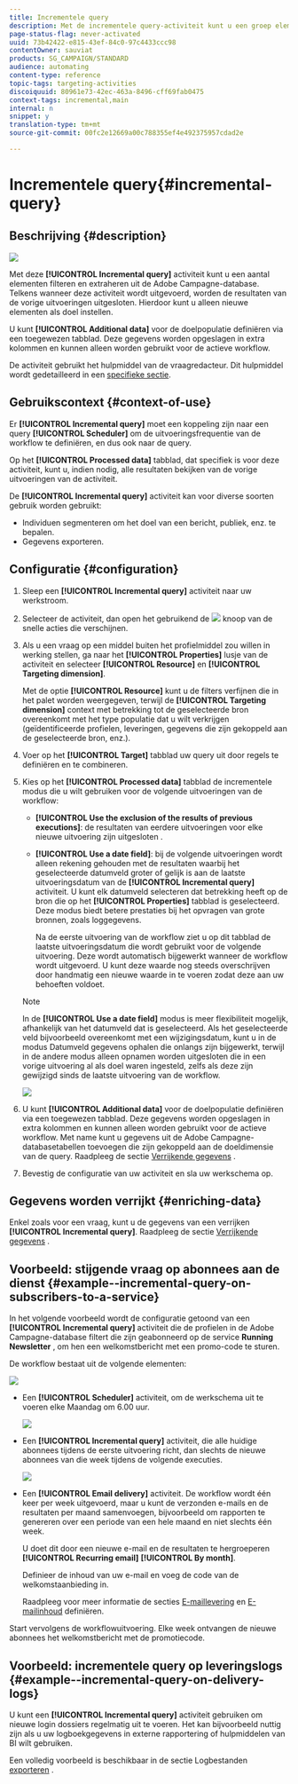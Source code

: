 ```yaml
---
title: Incrementele query
description: Met de incrementele query-activiteit kunt u een groep elementen filteren en extraheren uit de Adobe Campagne-database.
page-status-flag: never-activated
uuid: 73b42422-e815-43ef-84c0-97c4433ccc98
contentOwner: sauviat
products: SG_CAMPAIGN/STANDARD
audience: automating
content-type: reference
topic-tags: targeting-activities
discoiquuid: 80961e73-42ec-463a-8496-cff69fab0475
context-tags: incremental,main
internal: n
snippet: y
translation-type: tm+mt
source-git-commit: 00fc2e12669a00c788355ef4e492375957cdad2e

---
```



# Incrementele query{#incremental-query}

## Beschrijving {#description}

![](assets/incremental.png)

Met deze **[!UICONTROL Incremental query]** activiteit kunt u een aantal elementen filteren en extraheren uit de Adobe Campagne-database. Telkens wanneer deze activiteit wordt uitgevoerd, worden de resultaten van de vorige uitvoeringen uitgesloten. Hierdoor kunt u alleen nieuwe elementen als doel instellen.

U kunt **[!UICONTROL Additional data]** voor de doelpopulatie definiëren via een toegewezen tabblad. Deze gegevens worden opgeslagen in extra kolommen en kunnen alleen worden gebruikt voor de actieve workflow.

De activiteit gebruikt het hulpmiddel van de vraagredacteur. Dit hulpmiddel wordt gedetailleerd in een [specifieke sectie](../../automating/using/editing-queries.md#about-query-editor).

## Gebruikscontext {#context-of-use}

Er **[!UICONTROL Incremental query]** moet een koppeling zijn naar een query **[!UICONTROL Scheduler]** om de uitvoeringsfrequentie van de workflow te definiëren, en dus ook naar de query.

Op het **[!UICONTROL Processed data]** tabblad, dat specifiek is voor deze activiteit, kunt u, indien nodig, alle resultaten bekijken van de vorige uitvoeringen van de activiteit.

De **[!UICONTROL Incremental query]** activiteit kan voor diverse soorten gebruik worden gebruikt:

* Individuen segmenteren om het doel van een bericht, publiek, enz. te bepalen.
* Gegevens exporteren.

## Configuratie {#configuration}

1. Sleep een **[!UICONTROL Incremental query]** activiteit naar uw werkstroom.
1. Selecteer de activiteit, dan open het gebruikend de ![](assets/edit_darkgrey-24px.png) knoop van de snelle acties die verschijnen.
1. Als u een vraag op een middel buiten het profielmiddel zou willen in werking stellen, ga naar het **[!UICONTROL Properties]** lusje van de activiteit en selecteer **[!UICONTROL Resource]** en **[!UICONTROL Targeting dimension]**.

   Met de optie **[!UICONTROL Resource]** kunt u de filters verfijnen die in het palet worden weergegeven, terwijl de **[!UICONTROL Targeting dimension]** context met betrekking tot de geselecteerde bron overeenkomt met het type populatie dat u wilt verkrijgen (geïdentificeerde profielen, leveringen, gegevens die zijn gekoppeld aan de geselecteerde bron, enz.).

1. Voer op het **[!UICONTROL Target]** tabblad uw query uit door regels te definiëren en te combineren.
1. Kies op het **[!UICONTROL Processed data]** tabblad de incrementele modus die u wilt gebruiken voor de volgende uitvoeringen van de workflow:

   * **[!UICONTROL Use the exclusion of the results of previous executions]**: de resultaten van eerdere uitvoeringen voor elke nieuwe uitvoering zijn uitgesloten .
   * **[!UICONTROL Use a date field]**: bij de volgende uitvoeringen wordt alleen rekening gehouden met de resultaten waarbij het geselecteerde datumveld groter of gelijk is aan de laatste uitvoeringsdatum van de **[!UICONTROL Incremental query]** activiteit. U kunt elk datumveld selecteren dat betrekking heeft op de bron die op het **[!UICONTROL Properties]** tabblad is geselecteerd. Deze modus biedt betere prestaties bij het opvragen van grote bronnen, zoals loggegevens.

      Na de eerste uitvoering van de workflow ziet u op dit tabblad de laatste uitvoeringsdatum die wordt gebruikt voor de volgende uitvoering. Deze wordt automatisch bijgewerkt wanneer de workflow wordt uitgevoerd. U kunt deze waarde nog steeds overschrijven door handmatig een nieuwe waarde in te voeren zodat deze aan uw behoeften voldoet.
   >[!NOTE]
   >
   >In de **[!UICONTROL Use a date field]** modus is meer flexibiliteit mogelijk, afhankelijk van het datumveld dat is geselecteerd. Als het geselecteerde veld bijvoorbeeld overeenkomt met een wijzigingsdatum, kunt u in de modus Datumveld gegevens ophalen die onlangs zijn bijgewerkt, terwijl in de andere modus alleen opnamen worden uitgesloten die in een vorige uitvoering al als doel waren ingesteld, zelfs als deze zijn gewijzigd sinds de laatste uitvoering van de workflow.

   ![](assets/incremental_query_usedatefield.png)

1. U kunt **[!UICONTROL Additional data]** voor de doelpopulatie definiëren via een toegewezen tabblad. Deze gegevens worden opgeslagen in extra kolommen en kunnen alleen worden gebruikt voor de actieve workflow. Met name kunt u gegevens uit de Adobe Campagne-databasetabellen toevoegen die zijn gekoppeld aan de doeldimensie van de query. Raadpleeg de sectie [Verrijkende gegevens](../../automating/using/query.md#enriching-data) .
1. Bevestig de configuratie van uw activiteit en sla uw werkschema op.

## Gegevens worden verrijkt {#enriching-data}

Enkel zoals voor een vraag, kunt u de gegevens van een verrijken **[!UICONTROL Incremental query]**. Raadpleeg de sectie [Verrijkende gegevens](../../automating/using/query.md#enriching-data) .

## Voorbeeld: stijgende vraag op abonnees aan de dienst {#example--incremental-query-on-subscribers-to-a-service}

In het volgende voorbeeld wordt de configuratie getoond van een **[!UICONTROL Incremental query]** activiteit die de profielen in de Adobe Campagne-database filtert die zijn geabonneerd op de service **Running Newsletter** , om hen een welkomstbericht met een promo-code te sturen.

De workflow bestaat uit de volgende elementen:

![](assets/incremental_query_example1.png)

* Een **[!UICONTROL Scheduler]** activiteit, om de werkschema uit te voeren elke Maandag om 6.00 uur.

   ![](assets/incremental_query_example2.png)

* Een **[!UICONTROL Incremental query]** activiteit, die alle huidige abonnees tijdens de eerste uitvoering richt, dan slechts de nieuwe abonnees van die week tijdens de volgende executies.

   ![](assets/incremental_query_example3.png)

* Een **[!UICONTROL Email delivery]** activiteit. De workflow wordt één keer per week uitgevoerd, maar u kunt de verzonden e-mails en de resultaten per maand samenvoegen, bijvoorbeeld om rapporten te genereren over een periode van een hele maand en niet slechts één week.

   U doet dit door een nieuwe e-mail en de resultaten te hergroeperen **[!UICONTROL Recurring email]** **[!UICONTROL By month]**.

   Definieer de inhoud van uw e-mail en voeg de code van de welkomstaanbieding in.

   Raadpleeg voor meer informatie de secties [E-maillevering](../../automating/using/email-delivery.md) en [E-mailinhoud](../../designing/using/personalization.md) definiëren.

Start vervolgens de workflowuitvoering. Elke week ontvangen de nieuwe abonnees het welkomstbericht met de promotiecode.

## Voorbeeld: incrementele query op leveringslogs {#example--incremental-query-on-delivery-logs}

U kunt een **[!UICONTROL Incremental query]** activiteit gebruiken om nieuwe login dossiers regelmatig uit te voeren. Het kan bijvoorbeeld nuttig zijn als u uw logboekgegevens in externe rapportering of hulpmiddelen van BI wilt gebruiken.

Een volledig voorbeeld is beschikbaar in de sectie Logbestanden [exporteren](../../automating/using/exporting-logs.md) .
